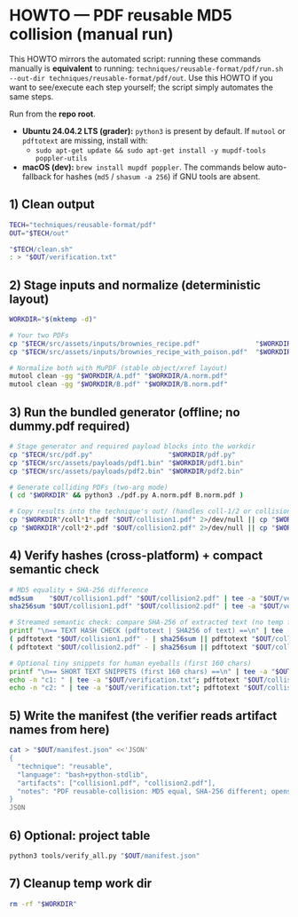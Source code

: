 # HOWTO — PDF reusable MD5 collision (manual run)

This HOWTO mirrors the automated script: running these commands manually is **equivalent** to running:
`techniques/reusable-format/pdf/run.sh --out-dir techniques/reusable-format/pdf/out`.
Use this HOWTO if you want to see/execute each step yourself; the script simply automates the same steps.

Run from the **repo root**.

- **Ubuntu 24.04.2 LTS (grader):** `python3` is present by default. If `mutool` or `pdftotext` are missing, install with:
  - `sudo apt-get update && sudo apt-get install -y mupdf-tools poppler-utils`
- **macOS (dev):** `brew install mupdf poppler`. The commands below auto-fallback for hashes (`md5` / `shasum -a 256`) if GNU tools are absent.

## 1) Clean output
```bash
TECH="techniques/reusable-format/pdf"
OUT="$TECH/out"

"$TECH/clean.sh"
: > "$OUT/verification.txt"
```

## 2) Stage inputs and normalize (deterministic layout)
```bash
WORKDIR="$(mktemp -d)"

# Your two PDFs
cp "$TECH/src/assets/inputs/brownies_recipe.pdf"              "$WORKDIR/A.pdf"
cp "$TECH/src/assets/inputs/brownies_recipe_with_poison.pdf"  "$WORKDIR/B.pdf"

# Normalize both with MuPDF (stable object/xref layout)
mutool clean -gg "$WORKDIR/A.pdf" "$WORKDIR/A.norm.pdf"
mutool clean -gg "$WORKDIR/B.pdf" "$WORKDIR/B.norm.pdf"
```

## 3) Run the bundled generator (offline; no dummy.pdf required)
```bash
# Stage generator and required payload blocks into the workdir
cp "$TECH/src/pdf.py"                   "$WORKDIR/pdf.py"
cp "$TECH/src/assets/payloads/pdf1.bin" "$WORKDIR/pdf1.bin"
cp "$TECH/src/assets/payloads/pdf2.bin" "$WORKDIR/pdf2.bin"

# Generate colliding PDFs (two-arg mode)
( cd "$WORKDIR" && python3 ./pdf.py A.norm.pdf B.norm.pdf )

# Copy results into the technique's out/ (handles coll-1/2 or collision1/2 names)
cp "$WORKDIR"/coll*1*.pdf "$OUT/collision1.pdf" 2>/dev/null || cp "$WORKDIR/collision1.pdf" "$OUT/collision1.pdf"
cp "$WORKDIR"/coll*2*.pdf "$OUT/collision2.pdf" 2>/dev/null || cp "$WORKDIR/collision2.pdf" "$OUT/collision2.pdf"
```

## 4) Verify hashes (cross-platform) + compact semantic check
```bash
# MD5 equality + SHA-256 difference
md5sum    "$OUT/collision1.pdf" "$OUT/collision2.pdf" | tee -a "$OUT/verification.txt"  || md5    "$OUT/collision1.pdf" "$OUT/collision2.pdf" | tee -a "$OUT/verification.txt"
sha256sum "$OUT/collision1.pdf" "$OUT/collision2.pdf" | tee -a "$OUT/verification.txt"  || shasum -a 256 "$OUT/collision1.pdf" "$OUT/collision2.pdf" | tee -a "$OUT/verification.txt"

# Streamed semantic check: compare SHA-256 of extracted text (no temp files)
printf "\n== TEXT HASH CHECK (pdftotext | SHA256 of text) ==\n" | tee -a "$OUT/verification.txt"
( pdftotext "$OUT/collision1.pdf" - | sha256sum || pdftotext "$OUT/collision1.pdf" - | shasum -a 256 ) | tee -a "$OUT/verification.txt"
( pdftotext "$OUT/collision2.pdf" - | sha256sum || pdftotext "$OUT/collision2.pdf" - | shasum -a 256 ) | tee -a "$OUT/verification.txt"

# Optional tiny snippets for human eyeballs (first 160 chars)
printf "\n== SHORT TEXT SNIPPETS (first 160 chars) ==\n" | tee -a "$OUT/verification.txt"
echo -n "c1: " | tee -a "$OUT/verification.txt"; pdftotext "$OUT/collision1.pdf" - | head -c 160 | tr '\n' ' ' | tee -a "$OUT/verification.txt"; echo | tee -a "$OUT/verification.txt"
echo -n "c2: " | tee -a "$OUT/verification.txt"; pdftotext "$OUT/collision2.pdf" - | head -c 160 | tr '\n' ' ' | tee -a "$OUT/verification.txt"; echo | tee -a "$OUT/verification.txt"
```

## 5) Write the manifest (the verifier reads artifact names from here)
```bash
cat > "$OUT/manifest.json" <<'JSON'
{
  "technique": "reusable",
  "language": "bash+python-stdlib",
  "artifacts": ["collision1.pdf", "collision2.pdf"],
  "notes": "PDF reusable-collision: MD5 equal, SHA-256 different; opens in common viewers; pdftotext text-hashes differ."
}
JSON
```

## 6) Optional: project table
```bash
python3 tools/verify_all.py "$OUT/manifest.json"
```

## 7) Cleanup temp work dir
```bash
rm -rf "$WORKDIR"
```
